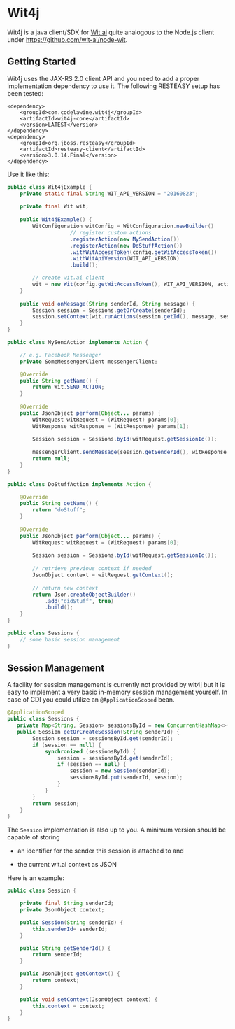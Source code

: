 # Wit4j

Wit4j is a java client/SDK for [Wit.ai](https://wit.ai) quite analogous to the Node.js client under https://github.com/wit-ai/node-wit.
 
## Getting Started

Wit4j uses the JAX-RS 2.0 client API and you need to add a proper implementation dependency to use it. The following RESTEASY setup has been tested:

```
<dependency>
    <groupId>com.codelawine.wit4j</groupId>
    <artifactId>wit4j-core</artifactId>
    <version>LATEST</version>
</dependency>
<dependency>
    <groupId>org.jboss.resteasy</groupId>
    <artifactId>resteasy-client</artifactId>
    <version>3.0.14.Final</version>
</dependency>
```

Use it like this:

```java
public class Wit4jExample {
    private static final String WIT_API_VERSION = "20160823";
 
    private final Wit wit;
    
    public Wit4jExample() {
        WitConfiguration witConfig = WitConfiguration.newBuilder()
                    // register custom actions
                    .registerAction(new MySendAction())
                    .registerAction(new DoStuffAction())
                    .withWitAccessToken(config.getWitAccessToken())
                    .withWitApiVersion(WIT_API_VERSION)
                    .build();

        // create wit.ai client
        wit = new Wit(config.getWitAccessToken(), WIT_API_VERSION, actions);
    }
    
    public void onMessage(String senderId, String message) {
        Session session = Sessions.getOrCreate(senderId);
        session.setContext(wit.runActions(session.getId(), message, session.getContext()));
    }
}

public class MySendAction implements Action {

    // e.g. Facebook Messenger
    private SomeMessengerClient messengerClient;

    @Override
    public String getName() {
        return Wit.SEND_ACTION;
    }
    
    @Override
    public JsonObject perform(Object... params) {
        WitRequest witRequest = (WitRequest) params[0];
        WitResponse witResponse = (WitResponse) params[1];
        
        Session session = Sessions.byId(witRequest.getSessionId());
        
        messengerClient.sendMessage(session.getSenderId(), witResponse.getMessage());
        return null;
    }
}

public class DoStuffAction implements Action {

    @Override
    public String getName() {
        return "doStuff";
    }
    
    @Override
    public JsonObject perform(Object... params) {
        WitRequest witRequest = (WitRequest) params[0];
        
        Session session = Sessions.byId(witRequest.getSessionId());
        
        // retrieve previous context if needed
        JsonObject context = witRequest.getContext();
        
        // return new context
        return Json.createObjectBuilder()
            .add("didStuff", true)
            .build();
    }
}

public class Sessions {
    // some basic session management
}

```

## Session Management

A facility for session management is currently not provided by wit4j but it is easy to implement a very basic in-memory session management yourself.
In case of CDI you could utilize an `@ApplicationScoped` bean.
```java
@ApplicationScoped
public class Sessions {
   private Map<String, Session> sessionsById = new ConcurrentHashMap<>();
   public Session getOrCreateSession(String senderId) {
        Session session = sessionsById.get(senderId);
        if (session == null) {
            synchronized (sessionsById) {
                session = sessionsById.get(senderId);
                if (session == null) {
                    session = new Session(senderId);
                    sessionsById.put(senderId, session);
                }
            }
        }
        return session;
    }
}
```
The `Session` implementation is also up to you. A minimum version should be capable of storing 

- an identifier for the sender this session is attached to and 

- the current wit.ai context as JSON

Here is an example:
```java
public class Session {

    private final String senderId;
    private JsonObject context;

    public Session(String senderId) {
        this.senderId= senderId;
    }

    public String getSenderId() {
        return senderId;
    }

    public JsonObject getContext() {
        return context;
    }

    public void setContext(JsonObject context) {
        this.context = context;
    }
}
```